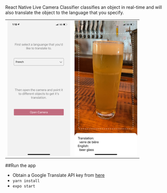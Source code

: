 React Native Live Camera Classifier classifies an object in real-time and will also translate the object to the language that you specify.

|                                                          |                                                          |
| -------------------------------------------------------- | -------------------------------------------------------- |
| <img src="./screenshots/1.jpeg" alt="img1" width="200"/> | <img src="./screenshots/2.jpeg" alt="img2" width="200"/> |

##Run the app

- Obtain a Google Translate API key from [here](https://cloud.google.com/translate/docs/setup#node.js)
- `yarn install`
- `expo start`
